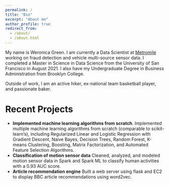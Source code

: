 ```yaml
---
permalink: /
title: "Bio"
excerpt: "About me"
author_profile: true
redirect_from: 
  - /about/
  - /about.html
---
```



My name is Weronica Green. I am currently a Data Scientist at [Metromile](https://www.metromile.com/) working on fraud detection and vehicle multi-source sensor data. I completed a Master in Science in Data Science from the University of San Francisco in August 2021. I also have my Undergraduate Degree in Business Administration from Brooklyn College.

Outside of work, I am an active hiker, ex-national team basketball player, and passionate baker. 
  

Recent Projects
======
* **Implemented machine learning algorithms from scratch**. Implemented multiple machine learning algorithms from scratch (comparable to scikit-learn’s), including Regularized Linear and Logistic Regression with Gradient Descent, Naive Bayes, Decision Trees, Random Forest, K-means Clustering, Boosting, Matrix Factorization, and Automated Feature Selection Algorithms.
* **Classification of motion sensor data**
Cleaned, analyzed, and modeled motion sensor data in Spark and Spark ML to classify human activities with a 0.93 AUC score.
* **Article recommendation engine**
Built a web server using flask and EC2 to display BBC article recommendations using word2vec.
